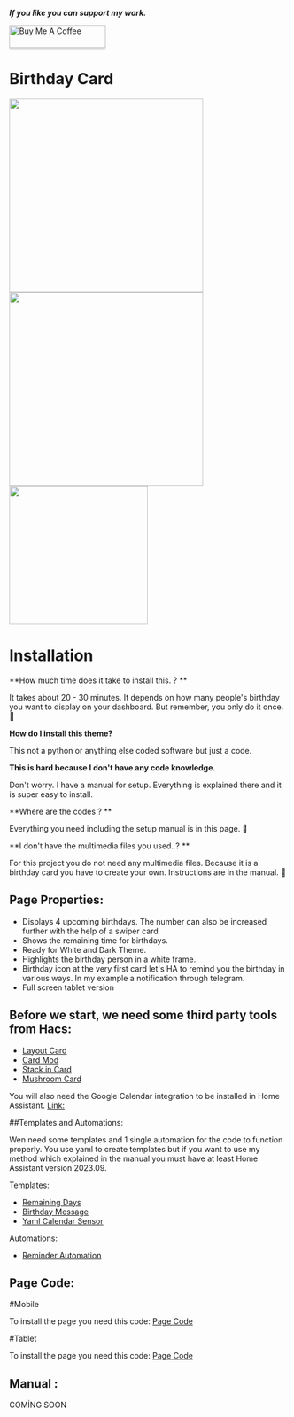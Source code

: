 _**If you like you can support my work.**_

<a href="https://www.buymeacoffee.com/berkansezer" target="_blank"><img src="https://www.buymeacoffee.com/assets/img/custom_images/orange_img.png" alt="Buy Me A Coffee" style="height: 41px !important;width: 174px !important;box-shadow: 0px 3px 2px 0px rgba(190, 190, 190, 0.5) !important;-webkit-box-shadow: 0px 3px 2px 0px rgba(190, 190, 190, 0.5) !important;" ></a> 

# Birthday Card
<img src="https://github.com/berkansezer77/home-assistant/assets/84282504/8f80dd53-c6e7-4815-a72a-473f53650de5" width="350">
<img src="https://github.com/berkansezer77/home-assistant/assets/84282504/c774ebb4-0398-4f87-9d04-1a0b48febfea" width="350">
<img src="https://github.com/berkansezer77/home-assistant/assets/84282504/a7502f86-67ea-4680-92bc-f8e68018c261" width="250">


# Installation

**How much time does it take to install this. ? **

It takes about 20 - 30 minutes. It depends on how many people's birthday you want to display on your dashboard. But remember, you only do it once. 🎉

**How do I install this theme?**

This not a python or anything else coded software but just a code. 

**This is hard because I don't have any code knowledge.**

Don't worry. I have a manual for setup. Everything is explained there and it is super easy to install. 

**Where are the codes ? **

Everything you need including the setup manual is in this page. 🎉

**I don't have the multimedia files you used. ? **

For this project you do not need any multimedia files. Because it is a birthday card you have to create your own. Instructions are in the manual. 🎉
## Page Properties:

- Displays 4 upcoming birthdays. The number can also be increased further with the help of a swiper card
- Shows the remaining time for birthdays. 
- Ready for White and Dark Theme.
- Highlights the birthday person in a white frame. 
- Birthday icon at the very first card let's HA to remind you the birthday in various ways. In my example a notification through telegram.
- Full screen tablet version

## Before we start, we need some third party tools from Hacs:

- [Layout Card](https://github.com/thomasloven/lovelace-layout-card)
- [Card Mod](https://github.com/thomasloven/lovelace-card-mod)
- [Stack in Card](https://github.com/custom-cards/stack-in-card)
- [Mushroom Card](https://github.com/piitaya/lovelace-mushroom)

You will also need the Google Calendar integration to be installed in Home Assistant.
[Link: ](https://www.home-assistant.io/integrations/google/)


##Templates and Automations: 

Wen need some templates and 1 single automation for the code to function properly. You use yaml to create templates but if you want to use my method which explained in the manual you must have at least Home Assistant version 2023.09.

Templates: 
- [Remaining Days](https://github.com/berkansezer77/home-assistant/blob/main/custom-cards/birthday-card/remaining-date-template)
- [Birthday Message](https://github.com/berkansezer77/home-assistant/blob/main/custom-cards/birthday-card/birthday-message-template)
- [Yaml Calendar Sensor](https://github.com/berkansezer77/home-assistant/blob/main/custom-cards/birthday-card/yaml-birthday-template)

Automations:
- [Reminder Automation](https://github.com/berkansezer77/home-assistant/blob/main/custom-cards/birthday-card/reminder-automation)

## Page Code: 

#Mobile
  
To install the page you need this code: [Page Code](https://github.com/berkansezer77/home-assistant/blob/main/custom-cards/birthday-card/page-code-mobile)

#Tablet

To install the page you need this code: [Page Code](https://github.com/berkansezer77/home-assistant/blob/main/custom-cards/birthday-card/page-code-tablet)

## Manual : 

COMİNG SOON
